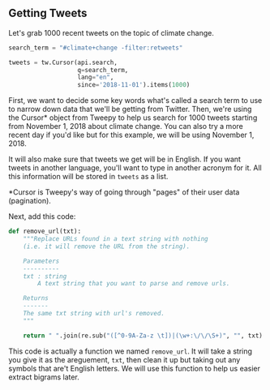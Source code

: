 <!--title="Getting Tweets"-->

## Getting Tweets

Let's grab 1000 recent tweets on the topic of climate change.

```python
search_term = "#climate+change -filter:retweets"

tweets = tw.Cursor(api.search,
                   q=search_term,
                   lang="en",
                   since='2018-11-01').items(1000)
```
First, we want to decide some key words what's called a search term to use to narrow down data that we'll be getting from Twitter. Then, we're using the Cursor* object from Tweepy to help us search for 1000 tweets starting from November 1, 2018 about climate change. You can also try a more recent day if you'd like but for this example, we will be using November 1, 2018.

It will also make sure that tweets we get will be in English. If you want tweets in another language, you'll want to type in another acronym for it. All this information will be stored in ``tweets`` as a list. 

*Cursor is Tweepy's way of going through "pages" of their user data (pagination). 

Next, add this code:
```python
def remove_url(txt):
    """Replace URLs found in a text string with nothing 
    (i.e. it will remove the URL from the string).

    Parameters
    ----------
    txt : string
        A text string that you want to parse and remove urls.

    Returns
    -------
    The same txt string with url's removed.
    """

    return " ".join(re.sub("([^0-9A-Za-z \t])|(\w+:\/\/\S+)", "", txt).split())
```

This code is actually a function we named ``remove_url``. It will take a string you give it as the areguement, ``txt``, then clean it up but taking out any symbols that are't English letters. We will use this function to help us easier extract bigrams later.